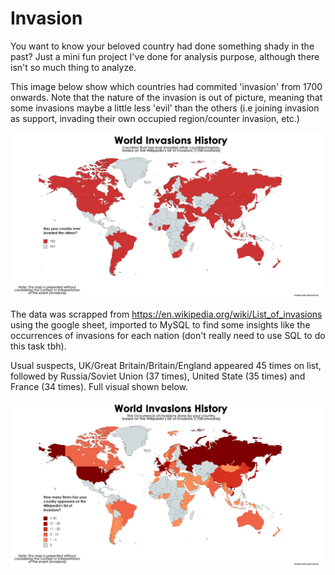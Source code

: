 # Invasion

You want to know your beloved country had done something shady in the past?
Just a mini fun project I've done for analysis purpose, although there isn't so much thing to analyze.

This image below show which countries had commited 'invasion' from 1700 onwards. Note that the nature of the invasion is out of picture, meaning that some invasions maybe a little less 'evil' than the others (i.e joining invasion as support, invading their own occupied region/counter invasion, etc.)

![](/invasion.png)

The data was scrapped from https://en.wikipedia.org/wiki/List_of_invasions using the google sheet, imported to MySQL to find some insights like the occurrences of invasions for each nation (don't really need to use SQL to do this task tbh).

Usual suspects, UK/Great Britain/Britain/England appeared 45 times on list, followed by Russia/Soviet Union (37 times), United State (35 times) and France (34 times). Full visual shown below.

![](/occurrence.png)
